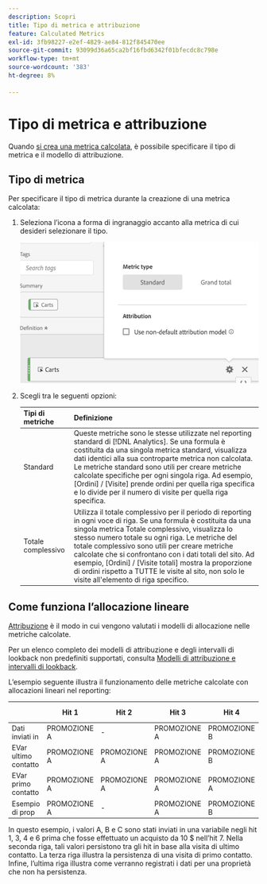 ```yaml
---
description: Scopri
title: Tipo di metrica e attribuzione
feature: Calculated Metrics
exl-id: 3fb98227-e2ef-4829-ae84-812f845470ee
source-git-commit: 93099d36a65ca2bf16fbd6342f01bfecdc8c798e
workflow-type: tm+mt
source-wordcount: '383'
ht-degree: 8%

---
```


# Tipo di metrica e attribuzione

Quando [si crea una metrica calcolata](/help/components/c-calcmetrics/c-workflow/cm-workflow/c-build-metrics/cm-build-metrics.md), è possibile specificare il tipo di metrica e il modello di attribuzione.

## Tipo di metrica

Per specificare il tipo di metrica durante la creazione di una metrica calcolata:

1. Seleziona l’icona a forma di ingranaggio accanto alla metrica di cui desideri selezionare il tipo.

   ![](assets/cm_type_alloc.png)

1. Scegli tra le seguenti opzioni:

   | Tipi di metriche | Definizione |
   |---|---|
   | Standard | Queste metriche sono le stesse utilizzate nel reporting standard di [!DNL Analytics]. Se una formula è costituita da una singola metrica standard, visualizza dati identici alla sua controparte metrica non calcolata. Le metriche standard sono utili per creare metriche calcolate specifiche per ogni singola riga. Ad esempio, [Ordini] / [Visite] prende ordini per quella riga specifica e lo divide per il numero di visite per quella riga specifica. |
   | Totale complessivo | Utilizza il totale complessivo per il periodo di reporting in ogni voce di riga. Se una formula è costituita da una singola metrica Totale complessivo, visualizza lo stesso numero totale su ogni riga. Le metriche del totale complessivo sono utili per creare metriche calcolate che si confrontano con i dati totali del sito. Ad esempio, [Ordini] / [Visite totali] mostra la proporzione di ordini rispetto a TUTTE le visite al sito, non solo le visite all&#39;elemento di riga specifico. |

## Come funziona l’allocazione lineare

[Attribuzione](/help/analyze/analysis-workspace/attribution/overview.md) è il modo in cui vengono valutati i modelli di allocazione nelle metriche calcolate.

Per un elenco completo dei modelli di attribuzione e degli intervalli di lookback non predefiniti supportati, consulta [Modelli di attribuzione e intervalli di lookback](/help/analyze/analysis-workspace/attribution/models.md).

L’esempio seguente illustra il funzionamento delle metriche calcolate con allocazioni lineari nel reporting:

| | Hit 1 | Hit 2 | Hit 3 | Hit 4 | Hit 5 | Hit 6 | Hit 7 |
|--- |--- |--- |--- |--- |--- |--- |--- |
| Dati inviati in | PROMOZIONE A | - | PROMOZIONE A | PROMOZIONE B | - | PROMOZIONE C | $ 10 |
| EVar ultimo contatto | PROMOZIONE A | PROMOZIONE A | PROMOZIONE A | PROMOZIONE B | PROMOZIONE B | PROMOZIONE C | $ 10 |
| EVar primo contatto | PROMOZIONE A | PROMOZIONE A | PROMOZIONE A | PROMOZIONE A | PROMOZIONE A | PROMOZIONE A | $ 10 |
| Esempio di prop | PROMOZIONE A | - | PROMOZIONE A | PROMOZIONE B | - | PROMOZIONE C | $ 10 |

In questo esempio, i valori A, B e C sono stati inviati in una variabile negli hit 1, 3, 4 e 6 prima che fosse effettuato un acquisto da 10 $ nell’hit 7. Nella seconda riga, tali valori persistono tra gli hit in base alla visita di ultimo contatto. La terza riga illustra la persistenza di una visita di primo contatto. Infine, l’ultima riga illustra come verranno registrati i dati per una proprietà che non ha persistenza.

